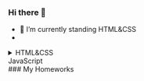 ### Hi there 👋
- 🔭 I’m currently standing HTML&CSS
- 
<details>
<summary>HTML&CSS</summary>
### My Homeworks
[HW-1] (https://volodymyrkozel.github.io/goit-markup-hw-01/) 
[HW-2] (https://volodymyrkozel.github.io/goit-markup-hw-02/)
[HW-3] (https://volodymyrkozel.github.io/goit-markup-hw-03/)
|[HW-4] (https://volodymyrkozel.github.io/goit-markup-hw-04/)
|[HW-5] (https://volodymyrkozel.github.io/goit-markup-hw-05/)
|[HW-6] (https://volodymyrkozel.github.io/goit-markup-hw-06/)
</details>

<summary>JavaScript</summary>
### My Homeworks

</details>
<!--
**VolodymyrKozel/VolodymyrKozel** is a ✨ _special_ ✨ repository because its `README.md` (this file) appears on your GitHub profile.

Here are some ideas to get you started:

- 🔭 I’m currently working on ...
- 🌱 I’m currently learning ...
- 👯 I’m looking to collaborate on ...
- 🤔 I’m looking for help with ...
- 💬 Ask me about ...
- 📫 How to reach me: ...
- 😄 Pronouns: ...
- ⚡ Fun fact: ...
-->
